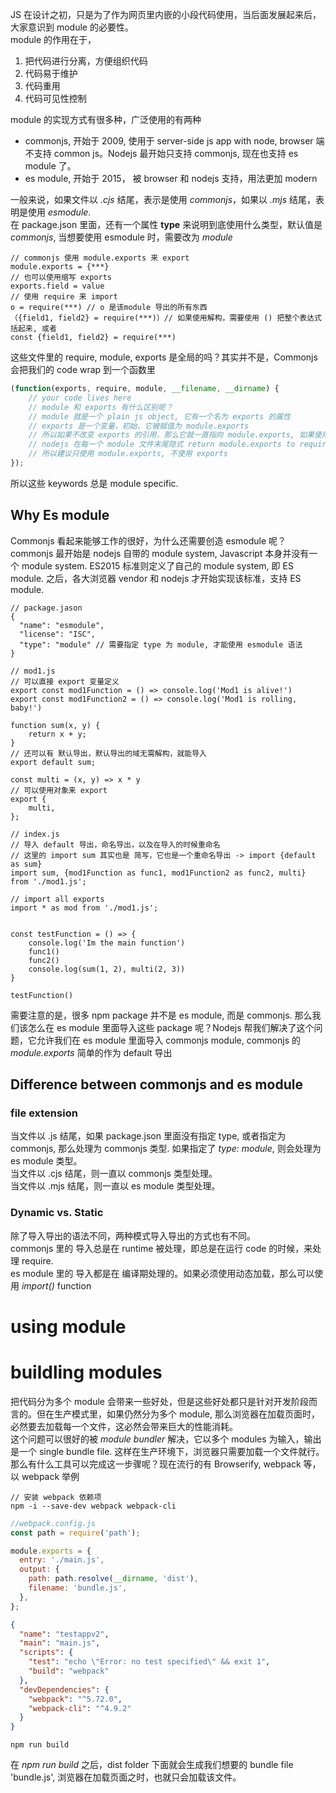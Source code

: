 JS 在设计之初，只是为了作为网页里内嵌的小段代码使用，当后面发展起来后，大家意识到 module 的必要性。  
module 的作用在于，
1. 把代码进行分离，方便组织代码
2. 代码易于维护
3. 代码重用
4. 代码可见性控制

module 的实现方式有很多种，广泛使用的有两种
* commonjs, 开始于 2009, 使用于 server-side js app with node, browser 端不支持 common js。Nodejs 最开始只支持 commonjs, 现在也支持 es module 了。
* es module, 开始于 2015， 被 browser 和 nodejs 支持，用法更加 modern

一般来说，如果文件以 *.cjs* 结尾，表示是使用 *commonjs*，如果以 *.mjs* 结尾，表明是使用 *esmodule*.  
在 package.json 里面，还有一个属性 **type** 来说明到底使用什么类型，默认值是 *commonjs*, 当想要使用 esmodule 时，需要改为 *module*  
```node
// commonjs 使用 module.exports 来 export
module.exports = {***}
// 也可以使用缩写 exports
exports.field = value
// 使用 require 来 import
o = require(***) // o 是该module 导出的所有东西
（{field1, field2} = require(***)）// 如果使用解构，需要使用 () 把整个表达式括起来, 或者
const {field1, field2} = require(***)
```
这些文件里的 require, module, exports 是全局的吗？其实并不是，Commonjs 会把我们的 code wrap 到一个函数里
```js
(function(exports, require, module, __filename, __dirname) {
    // your code lives here
    // module 和 exports 有什么区别呢？
    // module 就是一个 plain js object, 它有一个名为 exports 的属性
    // exports 是一个变量，初始，它被赋值为 module.exports
    // 所以如果不改变 exports 的引用，那么它就一直指向 module.exports, 如果使用 exports = *** 的形式，exports 就不再指向 module.exports
    // nodejs 在每一个 module 文件末尾隐式 return module.exports to require function
    // 所以建议只使用 module.exports, 不使用 exports 
});
```
所以这些 keywords 总是 module specific.  
## Why Es module
Commonjs 看起来能够工作的很好，为什么还需要创造 esmodule 呢？  
commonjs 最开始是 nodejs 自带的 module system, Javascript 本身并没有一个 module system. ES2015 标准则定义了自己的 module system, 即 ES module. 之后，各大浏览器 vendor 和 nodejs 才开始实现该标准，支持 ES module.

```node
// package.jason
{
  "name": "esmodule",
  "license": "ISC",
  "type": "module" // 需要指定 type 为 module, 才能使用 esmodule 语法
}

// mod1.js
// 可以直接 export 变量定义
export const mod1Function = () => console.log('Mod1 is alive!')
export const mod1Function2 = () => console.log('Mod1 is rolling, baby!')

function sum(x, y) {
    return x + y;
}
// 还可以有 默认导出，默认导出的域无需解构，就能导入
export default sum;

const multi = (x, y) => x * y
// 可以使用对象来 export
export {
    multi,
};

// index.js
// 导入 default 导出，命名导出，以及在导入的时候重命名
// 这里的 import sum 其实也是 简写，它也是一个重命名导出 -> import {default as sum}
import sum, {mod1Function as func1, mod1Function2 as func2, multi} from './mod1.js';

// import all exports
import * as mod from './mod1.js';


const testFunction = () => {
    console.log('Im the main function')
    func1()
    func2()
    console.log(sum(1, 2), multi(2, 3))
}

testFunction()
```
需要注意的是，很多 npm package 并不是 es module, 而是 commonjs. 那么我们该怎么在 es module 里面导入这些 package 呢？Nodejs 帮我们解决了这个问题，它允许我们在 es module 里面导入 commonjs module, commonjs 的 *module.exports* 简单的作为 default 导出
## Difference between commonjs and es module
### file extension
当文件以 .js 结尾，如果 package.json 里面没有指定 type, 或者指定为 commonjs, 那么处理为 commonjs 类型. 如果指定了 *type: module*, 则会处理为 es module 类型。  
当文件以 .cjs 结尾，则一直以 commonjs 类型处理。  
当文件以 .mjs 结尾，则一直以 es module 类型处理。
### Dynamic vs. Static
除了导入导出的语法不同，两种模式导入导出的方式也有不同。  
commonjs 里的 导入总是在 runtime 被处理，即总是在运行 code 的时候，来处理 require.  
es module 里的 导入都是在 编译期处理的。如果必须使用动态加载，那么可以使用 *import()* function
# using module

# buildling modules
把代码分为多个 module 会带来一些好处，但是这些好处都只是针对开发阶段而言的。但在生产模式里，如果仍然分为多个 module, 那么浏览器在加载页面时，必然要去加载每一个文件，这必然会带来巨大的性能消耗。  
这个问题可以很好的被 *module bundler* 解决，它以多个 modules 为输入，输出是一个 single bundle file. 这样在生产环境下，浏览器只需要加载一个文件就行。  
那么有什么工具可以完成这一步骤呢？现在流行的有 Browserify, webpack 等， 以 webpack 举例
```npm
// 安装 webpack 依赖项
npm -i --save-dev webpack webpack-cli
```
```js
//webpack.config.js
const path = require('path');

module.exports = {
  entry: './main.js',
  output: {
    path: path.resolve(__dirname, 'dist'),
    filename: 'bundle.js',
  },
};
```
```json
{
  "name": "testappv2",
  "main": "main.js",
  "scripts": {
    "test": "echo \"Error: no test specified\" && exit 1",
    "build": "webpack"
  },
  "devDependencies": {
    "webpack": "^5.72.0",
    "webpack-cli": "^4.9.2"
  }
}
```
```npm
npm run build
```
在 *npm run build* 之后，dist folder 下面就会生成我们想要的 bundle file 'bundle.js', 浏览器在加载页面之时，也就只会加载该文件。



